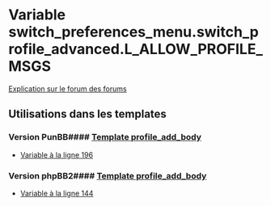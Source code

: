 # Variable switch_preferences_menu.switch_profile_advanced.L_ALLOW_PROFILE_MSGS
[Explication sur le forum des forums](http://forum.forumactif.com/t294113-listing-des-variables#switch_preferences_menu.switch_profile_advanced.L_ALLOW_PROFILE_MSGS)
## Utilisations dans les templates
### Version PunBB#### [Template profile_add_body](punbb/profile_add_body.md)
* [Variable à la ligne 196](../punbb/profile_add_body.tpl#L196)
### Version phpBB2#### [Template profile_add_body](subsilver/profile_add_body.md)
* [Variable à la ligne 144](../subsilver/profile_add_body.tpl#L144)